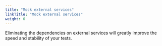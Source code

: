 ```yaml
---
title: "Mock external services"
linkTitle: "Mock external services"
weight: 6
---
```


Eliminating the dependencies on external services will greatly improve
the speed and stability of your tests.